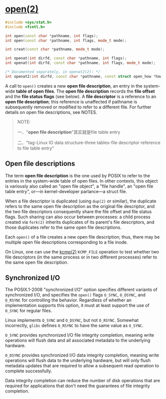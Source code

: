 # [open(2)](http://man7.org/linux/man-pages/man2/open.2.html)

```c++
#include <sys/stat.h>
#include <fcntl.h>

int open(const char *pathname, int flags);
int open(const char *pathname, int flags, mode_t mode);

int creat(const char *pathname, mode_t mode);

int openat(int dirfd, const char *pathname, int flags);
int openat(int dirfd, const char *pathname, int flags, mode_t mode);

/* Documented separately, in openat2(2): */
int openat2(int dirfd, const char *pathname, const struct open_how *how, size_t size);
```

A call to `open()` creates a new **open file description**, an entry in the system-wide **table of open files**.  The **open file description** records the **file offset** and the **file status flags** (see below).  A **file descriptor** is a reference to an **open file description**; this reference is unaffected if pathname is subsequently removed or modified to refer to a different file.  For further details on open file descriptions, see NOTES.

> NOTE: 
>
> 一、"**open file description**"其实就是file table entry
>
> 二、"tag-Linux IO data structure-three tables-file descriptor reference to file table entry"

## Open file descriptions

The term **open file description** is the one used by POSIX to refer to the entries in the system-wide table of open files.  In other contexts, this object is variously also called an "open file object", a "file handle", an "open file table entry", or—in kernel-developer parlance—a struct file.

When a file descriptor is duplicated (using `dup(2)` or similar), the duplicate refers to the same open file description as the original file descriptor, and the two file descriptors consequently share the file offset and file status flags.  Such sharing can also occur between processes: a child process created via `fork(2)` inherits duplicates of its parent's file descriptors, and those duplicates refer to the same open file descriptions.

Each `open()` of a file creates a new open file description; thus, there may be multiple open file descriptions corresponding to a file inode.

On Linux, one can use the [kcmp(2)](https://man7.org/linux/man-pages/man2/kcmp.2.html) `KCMP_FILE` operation to test whether two file descriptors (in the same process or in two different processes) refer to the same open file description.



## Synchronized I/O

The POSIX.1-2008 "synchronized I/O" option specifies different variants of synchronized I/O, and specifies the `open()` flags `O_SYNC`, `O_DSYNC`, and `O_RSYNC` for controlling the behavior. Regardless of whether an implementation supports this option, it must at least support the use of `O_SYNC` for regular files.

Linux implements `O_SYNC` and `O_DSYNC`, but not `O_RSYNC`.  Somewhat incorrectly, `glibc` defines `O_RSYNC` to have the same value as `O_SYNC`.  

`O_SYNC` provides synchronized I/O file integrity completion,  meaning write operations will flush data and all associated metadata to the underlying hardware.  

`O_DSYNC` provides synchronized I/O data integrity completion, meaning write operations will flush data to the underlying hardware, but will only flush metadata updates that are required to allow a subsequent read operation to complete successfully.  

Data integrity completion can reduce the number of disk operations  that are required for applications that don't need the guarantees of file integrity completion.
